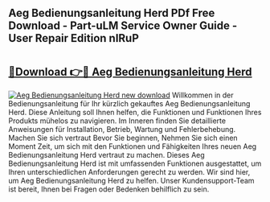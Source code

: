 ## Aeg Bedienungsanleitung Herd PDf Free Download - Part-uLM Service Owner Guide - User Repair Edition nIRuP

# <h2><a href="http://df5mnu.blite.top/?on=Aeg+Bedienungsanleitung+Herd">🔗Download 👉🔴 Aeg Bedienungsanleitung Herd</a></h2>

[![Aeg Bedienungsanleitung Herd new download](https://i.imgur.com/lujVjoI.png)](http://df5mnu.blite.top/?on=Aeg+Bedienungsanleitung+Herd)
Willkommen in der Bedienungsanleitung für Ihr kürzlich gekauftes Aeg Bedienungsanleitung Herd. Diese Anleitung soll Ihnen helfen, die Funktionen und Funktionen Ihres Produkts mühelos zu navigieren. Im Inneren finden Sie detaillierte Anweisungen für Installation, Betrieb, Wartung und Fehlerbehebung. Machen Sie sich vertraut Bevor Sie beginnen, Nehmen Sie sich einen Moment Zeit, um sich mit den Funktionen und Fähigkeiten Ihres neuen Aeg Bedienungsanleitung Herd vertraut zu machen. Dieses Aeg Bedienungsanleitung Herd ist mit umfassenden Funktionen ausgestattet, um Ihren unterschiedlichen Anforderungen gerecht zu werden. Wir sind hier, um Aeg Bedienungsanleitung Herd zu helfen. Unser Kundensupport-Team ist bereit, Ihnen bei Fragen oder Bedenken behilflich zu sein.
